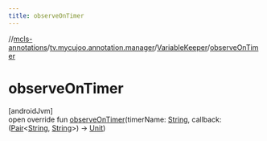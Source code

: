 ```yaml
---
title: observeOnTimer
---
```

//[mcls-annotations](../../../index.html)/[tv.mycujoo.annotation.manager](../index.html)/[VariableKeeper](index.html)/[observeOnTimer](observe-on-timer.html)



# observeOnTimer



[androidJvm]\
open override fun [observeOnTimer](observe-on-timer.html)(timerName: [String](https://kotlinlang.org/api/latest/jvm/stdlib/kotlin/-string/index.html), callback: ([Pair](https://kotlinlang.org/api/latest/jvm/stdlib/kotlin/-pair/index.html)&lt;[String](https://kotlinlang.org/api/latest/jvm/stdlib/kotlin/-string/index.html), [String](https://kotlinlang.org/api/latest/jvm/stdlib/kotlin/-string/index.html)&gt;) -&gt; [Unit](https://kotlinlang.org/api/latest/jvm/stdlib/kotlin/-unit/index.html))




